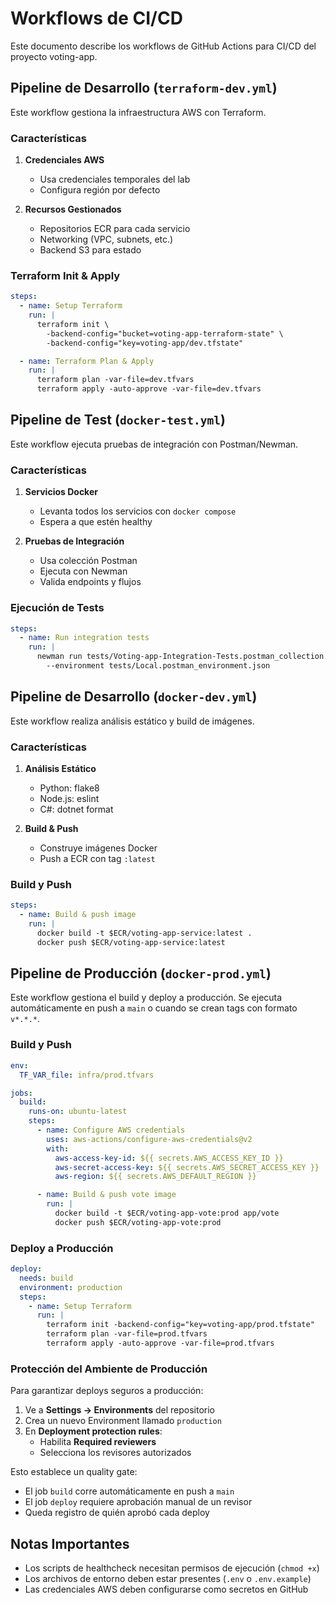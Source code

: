 # Workflows de CI/CD

Este documento describe los workflows de GitHub Actions para CI/CD del proyecto voting-app.

## Pipeline de Desarrollo (`terraform-dev.yml`)

Este workflow gestiona la infraestructura AWS con Terraform.

### Características

1. **Credenciales AWS**
   - Usa credenciales temporales del lab
   - Configura región por defecto

2. **Recursos Gestionados**
   - Repositorios ECR para cada servicio
   - Networking (VPC, subnets, etc.)
   - Backend S3 para estado

### Terraform Init & Apply

```yaml
steps:
  - name: Setup Terraform
    run: |
      terraform init \
        -backend-config="bucket=voting-app-terraform-state" \
        -backend-config="key=voting-app/dev.tfstate"

  - name: Terraform Plan & Apply
    run: |
      terraform plan -var-file=dev.tfvars
      terraform apply -auto-approve -var-file=dev.tfvars
```

## Pipeline de Test (`docker-test.yml`)

Este workflow ejecuta pruebas de integración con Postman/Newman.

### Características

1. **Servicios Docker**
   - Levanta todos los servicios con `docker compose`
   - Espera a que estén healthy

2. **Pruebas de Integración**
   - Usa colección Postman
   - Ejecuta con Newman
   - Valida endpoints y flujos

### Ejecución de Tests

```yaml
steps:
  - name: Run integration tests
    run: |
      newman run tests/Voting-app-Integration-Tests.postman_collection.json \
        --environment tests/Local.postman_environment.json
```

## Pipeline de Desarrollo (`docker-dev.yml`)

Este workflow realiza análisis estático y build de imágenes.

### Características

1. **Análisis Estático**
   - Python: flake8
   - Node.js: eslint
   - C#: dotnet format

2. **Build & Push**
   - Construye imágenes Docker
   - Push a ECR con tag `:latest`

### Build y Push

```yaml
steps:
  - name: Build & push image
    run: |
      docker build -t $ECR/voting-app-service:latest .
      docker push $ECR/voting-app-service:latest
```

## Pipeline de Producción (`docker-prod.yml`)

Este workflow gestiona el build y deploy a producción. Se ejecuta automáticamente en push a `main` o cuando se crean tags con formato `v*.*.*`.

### Build y Push

```yaml
env:
  TF_VAR_file: infra/prod.tfvars

jobs:
  build:
    runs-on: ubuntu-latest
    steps:
      - name: Configure AWS credentials
        uses: aws-actions/configure-aws-credentials@v2
        with:
          aws-access-key-id: ${{ secrets.AWS_ACCESS_KEY_ID }}
          aws-secret-access-key: ${{ secrets.AWS_SECRET_ACCESS_KEY }}
          aws-region: ${{ secrets.AWS_DEFAULT_REGION }}

      - name: Build & push vote image
        run: |
          docker build -t $ECR/voting-app-vote:prod app/vote
          docker push $ECR/voting-app-vote:prod
```

### Deploy a Producción

```yaml
deploy:
  needs: build
  environment: production
  steps:
    - name: Setup Terraform
      run: |
        terraform init -backend-config="key=voting-app/prod.tfstate"
        terraform plan -var-file=prod.tfvars
        terraform apply -auto-approve -var-file=prod.tfvars
```

### Protección del Ambiente de Producción

Para garantizar deploys seguros a producción:

1. Ve a **Settings → Environments** del repositorio
2. Crea un nuevo Environment llamado `production`
3. En **Deployment protection rules**:
   - Habilita **Required reviewers**
   - Selecciona los revisores autorizados

Esto establece un quality gate:
- El job `build` corre automáticamente en push a `main`
- El job `deploy` requiere aprobación manual de un revisor
- Queda registro de quién aprobó cada deploy

## Notas Importantes

- Los scripts de healthcheck necesitan permisos de ejecución (`chmod +x`)
- Los archivos de entorno deben estar presentes (`.env` o `.env.example`)
- Las credenciales AWS deben configurarse como secretos en GitHub
